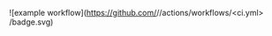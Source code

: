 ![example workflow](https://github.com/<Dunnnan>/<bank-zbozowy-mvn>/actions/workflows/<ci.yml>
/badge.svg)
